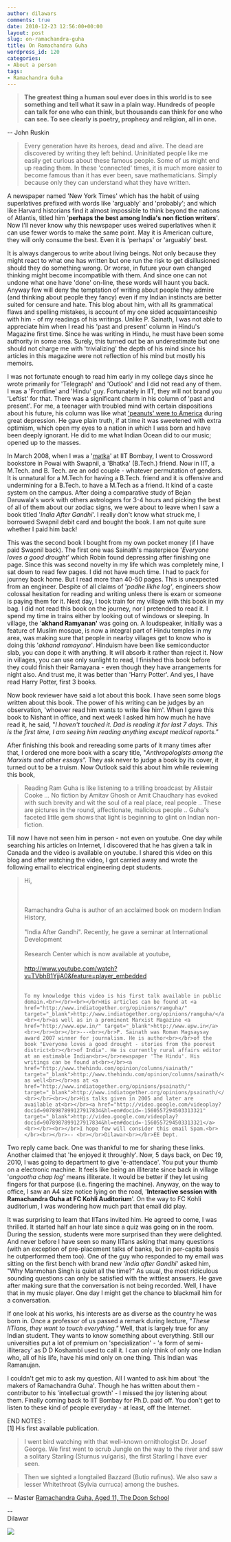 ```yaml
---
author: dilawars
comments: true
date: 2010-12-23 12:56:00+00:00
layout: post
slug: on-ramachandra-guha
title: On Ramachandra Guha
wordpress_id: 120
categories:
- About a person
tags:
- Ramachandra Guha
---
```


> **The greatest thing a human soul ever does in this world is to see something and tell what it saw in a plain way. Hundreds of people can talk for one who can think, but thousands can think for one who can see. To see clearly is poetry, prophecy and religion, all in one.**

-- John Ruskin 

> Every generation have its heroes, dead and alive. The dead are discovered by writing they left behind. Uninitiated people like me easily get curious about these famous people. Some of us might end up reading them. In these 'connected' times, it is much more easier to become famous than it has ever been, save mathematicians. Simply because only they can understand what they have written.  
  
A newspaper named 'New York Times' which has the habit of using superlatives prefixed with words like 'arguably' and 'probably'; and which like Harvard historians find it almost impossible to think beyond the nations of Atlantis, titled him '**perhaps the best among India's non fiction writers**'. Now I'll never know why this newspaper uses weired superlatives when it can use fewer words to make the same point. May it is American culture, they will only consume the best. Even it is 'perhaps' or 'arguably' best.  
  
It is always dangerous to write about living beings. Not only because they might react to what one has written but one run the risk to get disillusioned should they do something wrong. Or worse, in future your own changed thinking might become incompatible with them. And since one can not undone what one have 'done' on-line, these words will haunt you back. Anyway few will deny the temptation of writing about people they admire (and thinking about people they fancy) even if my Indian instincts are better suited for censure and hate. This blog about him, with all its grammatical flaws and spelling mistakes, is account of my one sided acquaintanceship with him - of my readings of his writings. Unlike P. Sainath, I was not able to appreciate him when I read his 'past and present' column in Hindu's Magazine first time. Since he was writing in Hindu, he must have been some authority in some area. Surely, this turned out be an underestimate but one should not charge me with 'trivializing' the depth of his mind since his articles in this magazine were not reflection of his mind but mostly his memoirs.  
  
I was not fortunate enough to read him early in my college days since he wrote primarily for 'Telegraph' and 'Outlook' and I did not read any of them. I was a 'Frontline' and 'Hindu' guy. Fortunately in IIT, they will not brand you 'Leftist' for that. There was a significant charm in his column of 'past and present'. For me, a teenager with troubled mind with certain dispositions about his future, his column was like what ['peanuts' were to America](http://www.guardian.co.uk/books/2010/oct/20/peanuts-charlie-brown-charles-m-schulz) during great depression. He gave plain truth, if at time it was sweetened with extra optimism, which open my eyes to a nation in which I was born and have been deeply ignorant. He did to me what Indian Ocean did to our music; opened up to the masses.  
  
In March 2008, when I was a '[matka](http://dilawarsays.blogspot.com/2010/03/on-matka-m-tech-iit-bomaby.html)' at IIT Bombay, I went to Crossword bookstore in Powai with Swapnil, a 'Bhatka' (B.Tech.) friend. Now in IIT, a M.Tech. and B. Tech. are an odd couple - whatever permutation of genders. It is unnatural for a M.Tech for having a B.Tech. friend and it is offensive and undermining for a B.Tech. to have a M.Tech as a friend. It kind of a caste system on the campus. After doing a comparative study of Bejan Daruwala's work with others astrologers for 3-4 hours and picking the best of all of them about our zodiac signs, we were about to leave when I saw a book titled '_India After Gandhi_'. I really don't know what struck me, I borrowed Swapnil debit card and bought the book. I am not quite sure whether I paid him back!  
  
This was the second book I bought from my own pocket money (if I have paid Swapnil back). The first one was Sainath's masterpiece '_Everyone loves a good drought_' which Robin found depressing after finishing one page. Since this was second novelty in my life which was completely mine, I sat down to read few pages. I did not have much time. I had to pack for journey back home. But I read more than 40-50 pages. This is unexpected from an engineer. Despite of all claims of '_padhe likhe log'_, engineers show colossal hesitation for reading and writing unless there is exam or someone is paying them for it. Next day, I took train for my village with this book in my bag. I did not read this book on the journey, nor I pretended to read it. I spend my time in trains either by looking out of windows or sleeping. In village, the '__akhand Ramyanan'__ was going on. A loudspeaker, initially was a feature of Muslim mosque, is now a integral part of Hindu temples in my area, was making sure that people in nearby villages get to know who is doing this '_akhand ramayana'_. Hinduism have been like semiconductor slab, you can dope it with anything. It will absorb it rather than reject it. Now in villages, you can use only sunlight to read, I finished this book before they could finish their Ramayana - even though they have arrangements for night also. And trust me, it was better than 'Harry Potter'. And yes, I have read Harry Potter, first 3 books.  
  
Now book reviewer have said a lot about this book. I have seen some blogs written about this book. The power of his writing can be judges by an observation, 'whoever read him wants to write like him'. When I gave this book to Nishant in office, and next week I asked him how much he have read it, he said, "_I haven't touched it. Dad is reading it for last 7 days. This is the first time, I am seeing him reading anything except medical reports."_  
  
After finishing this book and rereading some parts of it many times after that, I ordered one more book with a scary title, "_Anthropologists among the Marxists and other essays"._ They ask never to judge a book by its cover, it turned out to be a truism. Now Outlook said this about him while reviewing this book,  


> Reading Ram Guha is like listening to a trilling broadcast by Alistair Cooke ... No fiction by Amitav Ghosh or Amit Chaudhary has evoked with such brevity and wit the soul of a real place, real people .. These are pictures in the round, affectionate, malicious people .. Guha's faceted little gem shows that light is beginning to glint on Indian non-fiction.

  
Till now I have not seen him in person - not even on youtube. One day while searching his articles on Internet, I discovered that he has given a talk in Canada and the video is available on youtube. I shared this video on this blog and after watching the video, I got carried away and wrote the following email to electrical engineering dept students.  

    
     

> Hi,<br></br><br></br>Ramachandra Guha is author of an acclaimed book on modern Indian History,<br></br>"India After Gandhi". Recently, he gave a seminar at International Development<br></br>Research Center which is now available at youtube,<br></br><a href="http://www.youtube.com/watch?v=TVbhB1YjjA0&feature=player_embedded" target="_blank">http://www.youtube.com/watch?v=TVbhB1YjjA0&feature=player_embedded</a><br></br> 
>     
>     To my knowledge this video is his first talk available in public domain.<br></br><br></br>His articles can be found at <a href="http://www.indiatogether.org/opinions/ramguha/" target="_blank">http://www.indiatogether.org/opinions/ramguha/</a><br></br>as well as in a prominent Marxist Magazine <a href="http://www.epw.in/" target="_blank">http://www.epw.in</a><br></br><br></br>---<br></br>P. Sainath was Roman Magsaysay award 2007 winner for journalism. He is author<br></br>of the book "Everyone loves a good drought - stories from the poorest district<br></br>of India". He is currently rural affairs editor at an estimable Indian<br></br>newspaper 'The Hindu'. His writings can be found at<br></br><a href="http://www.thehindu.com/opinion/columns/sainath/" target="_blank">http://www.thehindu.com/opinion/columns/sainath/</a> as well<br></br>as at <a href="http://www.indiatogether.org/opinions/psainath/" target="_blank">http://www.indiatogether.org/opinions/psainath/</a><br></br><br></br>His talks given in 2005 and later are available at<br></br><a href="http://video.google.com/videoplay?docid=9078987899127917834&hl=en#docid=-1560557294503313321" target="_blank">http://video.google.com/videoplay?docid=9078987899127917834&hl=en#docid=-1560557294503313321</a><br></br><br></br>I hope few will consider this email Spam.<br></br><br></br>-- <br></br>Dilawar<br></br>EE Dept.

Two reply came back. One was thankful to me for sharing these links. Another claimed that 'he enjoyed it throughly'. Now, 5 days back, on Dec 19, 2010, I was going to department to give 'e-attendace'. You put your thumb on a electronic machine. It feels like being an illiterate since back in village '_angootha chap log_' means illiterate. It would be better if they let using fingers for that purpose (i.e. fingering the machine). Anyway, on the way to office, I saw an A4 size notice lying on the road, '**Interactive session with Ramachandra Guha at FC Kohli Auditorium**'. On the way to FC Kohli auditorium, I was wondering how much part that email did play.  
  
It was surprising to learn that IITans invited him. He agreed to come, I was thrilled. It started half an hour late since a quiz was going on in the room. During the session, students were more surprised than they were delighted. And never before I have seen so many IITans asking that many questions (with an exception of pre-placement talks of banks, but in per-capita basis he outperformed them too). One of the guy who responded to my email was sitting on the first bench with brand new '_India after Gandhi_' asked him, "Why Manmohan Singh is quiet all the time?" As usual, the most ridiculous sounding questions can only be satisfied with the wittiest answers. He gave after making sure that the conversation is not being recorded. Well, I have that in my music player. One day I might get the chance to blackmail him for a conversation.   
  
If one look at his works, his interests are as diverse as the country he was born in. Once a professor of us passed a remark during lecture, "_These IITians, they want to touch everything."_ Well, that is largely true for any Indian student. They wants to know something about everything. Still our universities put a lot of premium on 'specialization' - 'a form of semi-illiteracy' as D D Koshambi used to call it. I can only think of only one Indian who, all of his life, have his mind only on one thing. This Indian was Ramanujan.  
  
I couldn't get mic to ask my question. All I wanted to ask him about 'the makers of Ramachandra Guha'. Though he has written about them - contributor to his 'intellectual growth' - I missed the joy listening about them. Finally coming back to IIT Bombay for Ph.D. paid off. You don't get to listen to these kind of people everyday - at least, off the Internet.   
  
END NOTES :  
[1] His first available publication.  


> I went bird watching with that well-known ornithologist Dr. Josef George. We first went to scrub Jungle on the way to the river and saw a solitary Starling (Sturnus vulgaris), the first Starling I have ever seen. 

> Then we sighted a longtailed Bazzard (Butio rufinus). We also saw a lesser Whitethroat (Sylvia curruca) among the bushes.  
  


-- Master [Ramachandra Guha, Aged 11, The Doon School](http://www.archive.org/stream/NLBW10#page/n65/mode/1up)  
  
  
--  
Dilawar

![](https://blogger.googleusercontent.com/tracker/3794193585985230867-5369537943597701118?l=dilawarsays.blogspot.com)
